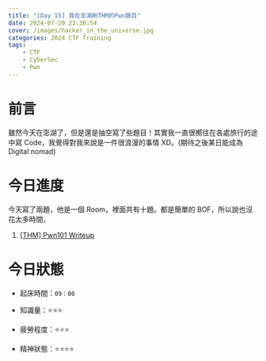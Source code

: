 ```yaml
---
title: "[Day 15] 我在澎湖刷THM的Pwn題目"
date: 2024-07-20 23:38:54
cover: /images/hacker_in_the_universe.jpg
categories: 2024 CTF Training
tags:
    - CTF
    - CyberSec
    - Pwn
---
```


# 前言

雖然今天在澎湖了，但是還是抽空寫了些題目！其實我一直很嚮往在各處旅行的途中寫 Code，我覺得對我來說是一件很浪漫的事情 XD。(期待之後某日能成為 Digital nomad)

# 今日進度

今天寫了兩題，他是一個 Room，裡面共有十題。都是簡單的 BOF，所以說也沒花太多時間，

1. [[THM] Pwn101 Writeup](https://cx330.tw/posts/83b7f1b/)

# 今日狀態

-   起床時間：`09：00`

-   知識量：⭐⭐⭐

-   疲勞程度：⭐⭐⭐

-   精神狀態：⭐⭐⭐⭐

